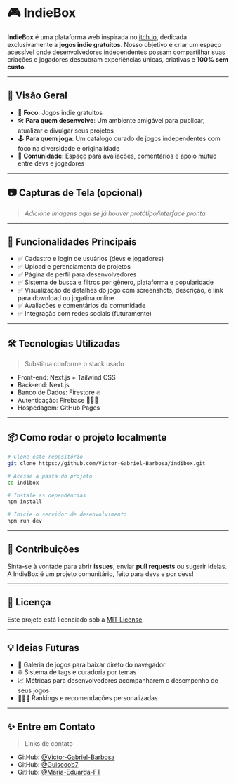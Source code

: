 # 🎮 IndieBox

**IndieBox** é uma plataforma web inspirada no [itch.io](https://itch.io), dedicada exclusivamente a **jogos indie gratuitos**. Nosso objetivo é criar um espaço acessível onde desenvolvedores independentes possam compartilhar suas criações e jogadores descubram experiências únicas, criativas e **100% sem custo**.

---

## 🌟 Visão Geral

* 🎯 **Foco**: Jogos indie gratuitos
* 🛠️ **Para quem desenvolve**: Um ambiente amigável para publicar, atualizar e divulgar seus projetos
* 🕹️ **Para quem joga**: Um catálogo curado de jogos independentes com foco na diversidade e originalidade
* 💬 **Comunidade**: Espaço para avaliações, comentários e apoio mútuo entre devs e jogadores

---

## 📷 Capturas de Tela (opcional)

> *Adicione imagens aqui se já houver protótipo/interface pronta.*

---

## 🚀 Funcionalidades Principais

* ✅ Cadastro e login de usuários (devs e jogadores)
* ✅ Upload e gerenciamento de projetos
* ✅ Página de perfil para desenvolvedores
* ✅ Sistema de busca e filtros por gênero, plataforma e popularidade
* ✅ Visualização de detalhes do jogo com screenshots, descrição, e link para download ou jogatina online
* ✅ Avaliações e comentários da comunidade
* ✅ Integração com redes sociais (futuramente)

---

## 🛠️ Tecnologias Utilizadas

> Substitua conforme o stack usado

* Front-end: Next.js + Tailwind CSS
* Back-end: Next.js
* Banco de Dados: Firestore 🔥
* Autenticação: Firebase 🧑🏻‍💻
* Hospedagem: GitHub Pages

---

## 📦 Como rodar o projeto localmente

```bash
# Clone este repositório
git clone https://github.com/Victor-Gabriel-Barbosa/indibox.git

# Acesse a pasta do projeto
cd indibox

# Instale as dependências
npm install

# Inicie o servidor de desenvolvimento
npm run dev
```

---

## 🤝 Contribuições

Sinta-se à vontade para abrir **issues**, enviar **pull requests** ou sugerir ideias. A IndieBox é um projeto comunitário, feito para devs e por devs!

---

## 📄 Licença

Este projeto está licenciado sob a [MIT License](LICENSE).

---

## 💡 Ideias Futuras

* 💾 Galeria de jogos para baixar direto do navegador
* 🌐 Sistema de tags e curadoria por temas
* 📈 Métricas para desenvolvedores acompanharem o desempenho de seus jogos
* 🧑‍🤝‍🧑 Rankings e recomendações personalizadas

---

## ✨ Entre em Contato

> Links de contato

* GitHub: [@Victor-Gabriel-Barbosa](https://github.com/Victor-Gabriel-Barbosa)
* GitHub: [@Guiscoob7](https://github.com/Guiscoob7)
* GitHub: [@Maria-Eduarda-FT](https://github.com/Maria-Eduarda-FT)